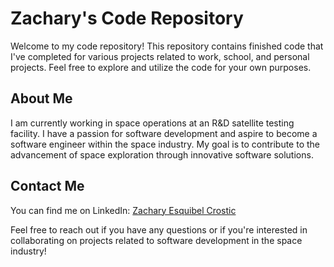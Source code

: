 # Zachary's Code Repository

Welcome to my code repository! This repository contains finished code that I've completed for various projects related to work, school, and personal projects. Feel free to explore and utilize the code for your own purposes.

## About Me
I am currently working in space operations at an R&D satellite testing facility. I have a passion for software development and aspire to become a software engineer within the space industry. My goal is to contribute to the advancement of space exploration through innovative software solutions.

## Contact Me
You can find me on LinkedIn: [Zachary Esquibel Crostic](https://www.linkedin.com/in/zachary-esquibel-crostic-3279a6280)

Feel free to reach out if you have any questions or if you're interested in collaborating on projects related to software development in the space industry!
